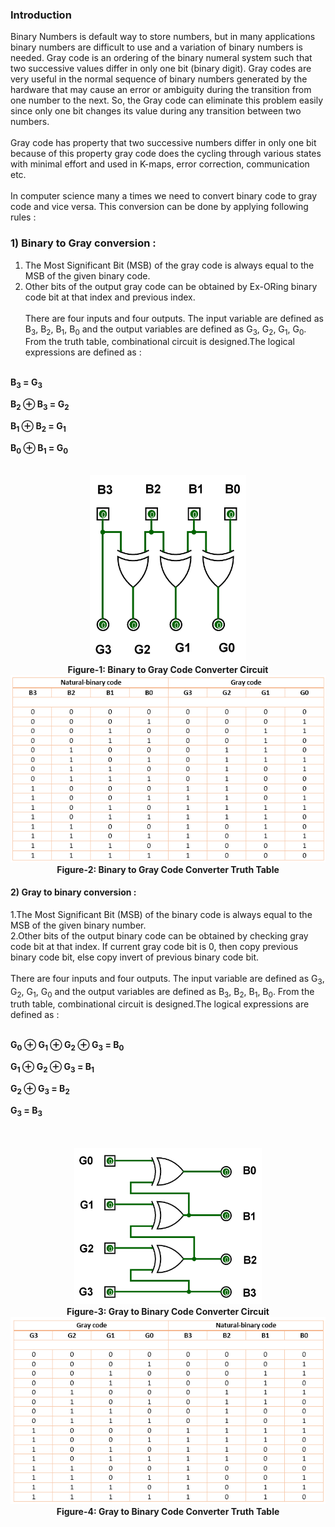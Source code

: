### Introduction

Binary Numbers is default way to store numbers, but in many applications binary numbers are difficult to use and a variation of binary numbers is needed. Gray code is an ordering of the binary numeral system such that two successive values differ in only one bit (binary digit). Gray codes are very useful in the normal sequence of binary numbers generated by the hardware that may cause an error or ambiguity during the transition from one number to the next. So, the Gray code can eliminate this problem easily since only one bit changes its value during any transition between two numbers.<br><br>
Gray code has property that two successive numbers differ in only one bit because of this property gray code does the cycling through various states with minimal effort and used in K-maps, error correction, communication etc.<br><br>In computer science many a times we need to convert binary code to gray code and vice versa. This conversion can be done by applying following rules :<br>

### 1) Binary to Gray conversion : 
1. The Most Significant Bit (MSB) of the gray code is always equal to the MSB of the given binary code.<br>
2. Other bits of the output gray code can be obtained by Ex-ORing binary code bit at that index and previous index.<br><br>
There are four inputs and four outputs. The input variable are defined as B<sub>3</sub>, B<sub>2</sub>, B<sub>1</sub>, B<sub>0</sub> and the output variables are defined as G<sub>3</sub>, G<sub>2</sub>, G<sub>1</sub>, G<sub>0</sub>. From the truth table, combinational circuit is designed.The logical expressions are defined as :<br><br>

<b>B<sub>3</sub> = G<sub>3</sub><br>

B<sub>2</sub> ⊕ B<sub>3</sub> = G<sub>2</sub><br>

B<sub>1</sub> ⊕ B<sub>2</sub> = G<sub>1</sub><br>

B<sub>0</sub> ⊕ B<sub>1</sub> = G<sub>0</sub></b><br><br>

<center><img src="images/bb.png"  width="250" height="300"> <br><b>Figure-1: Binary to Gray Code Converter Circuit</b><br>
<img src="images/ccb.png"  width="550" height="300"> <br><b> Figure-2: Binary to Gray Code Converter Truth Table</b><br></center>


#### 2) Gray to binary conversion :

1.The Most Significant Bit (MSB) of the binary code is always equal to the MSB of the given binary number.<br>
2.Other bits of the output binary code can be obtained by checking gray code bit at that index. If current gray code bit is 0, then copy previous binary code bit, else copy invert of previous binary code bit.<br><br> There are four inputs and four outputs. The input variable are defined as G<sub>3</sub>, G<sub>2</sub>, G<sub>1</sub>, G<sub>0</sub> and the output variables are defined as B<sub>3</sub>, B<sub>2</sub>, B<sub>1</sub>, B<sub>0</sub>. From the truth table, combinational circuit is designed.The logical expressions are defined as :<br><br>

<b>G<sub>0</sub> ⊕ G<sub>1</sub> ⊕ G<sub>2</sub> ⊕ G<sub>3</sub> = B<sub>0</sub><br>

G<sub>1</sub> ⊕ G<sub>2</sub> ⊕ G<sub>3</sub> = B<sub>1</sub><br>

G<sub>2</sub> ⊕ G<sub>3</sub> = B<sub>2</sub><br>

G<sub>3</sub> = B<sub>3</sub><br></b><br><br>


<center><img src="images/aa.png"  width="300" height="250"> <br><b>Figure-3: Gray to Binary Code Converter Circuit</b><br>
<img src="images/cca.png"  width="550" height="300"> <br><b>Figure-4: Gray to Binary Code Converter Truth Table </b><br></center>


